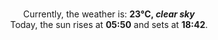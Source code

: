 <p  align="center"><br/>Currently, the weather is: <b> 23°C, <i>clear sky</i></b></br>Today, the sun rises at <b>05:50</b> and sets at <b>18:42</b>.</p>